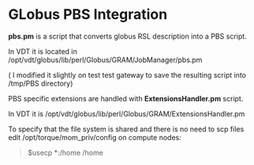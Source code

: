 # GLobus PBS Integration

**pbs.pm** is a script that converts globus RSL description into a PBS script.

In VDT it is located in /opt/vdt/globus/lib/perl/Globus/GRAM/JobManager/pbs.pm

( I modified it slightly on test test gateway to save the resulting script into /tmp/PBS directory)

PBS specific extensions are handled with **ExtensionsHandler.pm** script.

In VDT it is /opt/vdt/globus/lib/perl/Globus/GRAM/ExtensionsHandler.pm

To specify that the file system is shared and there is no need to scp files edit /opt/torque/mom_priv/config on compute nodes:

>  $usecp *:/home /home
